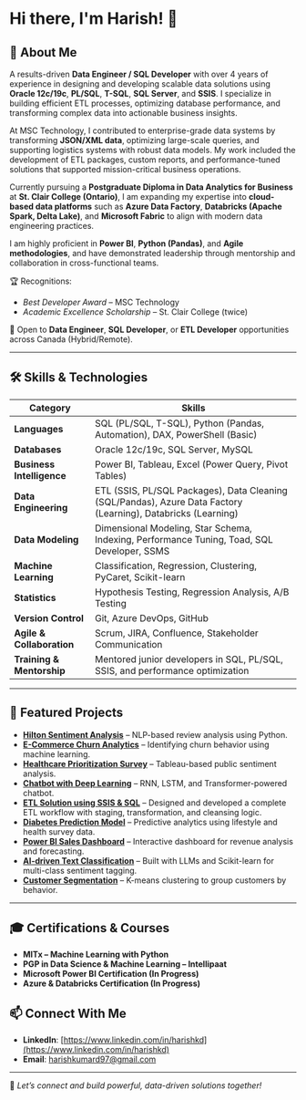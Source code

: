 # Hi there, I'm Harish! 👋

## 🚀 About Me

A results-driven **Data Engineer / SQL Developer** with over 4 years of experience in designing and developing scalable data solutions using **Oracle 12c/19c**, **PL/SQL**, **T-SQL**, **SQL Server**, and **SSIS**. I specialize in building efficient ETL processes, optimizing database performance, and transforming complex data into actionable business insights.

At MSC Technology, I contributed to enterprise-grade data systems by transforming **JSON/XML data**, optimizing large-scale queries, and supporting logistics systems with robust data models. My work included the development of ETL packages, custom reports, and performance-tuned solutions that supported mission-critical business operations.

Currently pursuing a **Postgraduate Diploma in Data Analytics for Business** at **St. Clair College (Ontario)**, I am expanding my expertise into **cloud-based data platforms** such as **Azure Data Factory**, **Databricks (Apache Spark, Delta Lake)**, and **Microsoft Fabric** to align with modern data engineering practices.

I am highly proficient in **Power BI**, **Python (Pandas)**, and **Agile methodologies**, and have demonstrated leadership through mentorship and collaboration in cross-functional teams.

🏆 Recognitions:
- *Best Developer Award* – MSC Technology  
- *Academic Excellence Scholarship* – St. Clair College (twice)

📍 Open to **Data Engineer**, **SQL Developer**, or **ETL Developer** opportunities across Canada (Hybrid/Remote).

---

## 🛠️ Skills & Technologies

| **Category**              | **Skills** |
|---------------------------|--------------------------------------------------------------------------------------------------------------|
| **Languages**             | SQL (PL/SQL, T-SQL), Python (Pandas, Automation), DAX, PowerShell (Basic) |
| **Databases**             | Oracle 12c/19c, SQL Server, MySQL |
| **Business Intelligence** | Power BI, Tableau, Excel (Power Query, Pivot Tables) |
| **Data Engineering**      | ETL (SSIS, PL/SQL Packages), Data Cleaning (SQL/Pandas), Azure Data Factory (Learning), Databricks (Learning) |
| **Data Modeling**         | Dimensional Modeling, Star Schema, Indexing, Performance Tuning, Toad, SQL Developer, SSMS |
| **Machine Learning**      | Classification, Regression, Clustering, PyCaret, Scikit-learn |
| **Statistics**            | Hypothesis Testing, Regression Analysis, A/B Testing |
| **Version Control**       | Git, Azure DevOps, GitHub |
| **Agile & Collaboration** | Scrum, JIRA, Confluence, Stakeholder Communication |
| **Training & Mentorship** | Mentored junior developers in SQL, PL/SQL, SSIS, and performance optimization |

---

## 📂 Featured Projects

- **[Hilton Sentiment Analysis](https://github.com/harrisd97/hilton-sentiment-analysis)** – NLP-based review analysis using Python.
- **[E-Commerce Churn Analytics](https://github.com/harrisd97/E-Commerce-Churn-Analytics)** – Identifying churn behavior using machine learning.
- **[Healthcare Prioritization Survey](https://github.com/harrisd97/Health-Care-Prioritization-Survey)** – Tableau-based public sentiment analysis.
- **[Chatbot with Deep Learning](https://github.com/harrisd97/Chat-Bot-DeepLearning)** – RNN, LSTM, and Transformer-powered chatbot.
- **[ETL Solution using SSIS & SQL](https://github.com/yourrepo)** – Designed and developed a complete ETL workflow with staging, transformation, and cleansing logic.
- **[Diabetes Prediction Model](https://github.com/yourrepo)** – Predictive analytics using lifestyle and health survey data.
- **[Power BI Sales Dashboard](https://github.com/yourrepo)** – Interactive dashboard for revenue analysis and forecasting.
- **[AI-driven Text Classification](https://github.com/yourrepo)** – Built with LLMs and Scikit-learn for multi-class sentiment tagging.
- **[Customer Segmentation](https://github.com/yourrepo)** – K-means clustering to group customers by behavior.

---

## 🎓 Certifications & Courses

- **MITx – Machine Learning with Python**  
- **PGP in Data Science & Machine Learning – Intellipaat**  
- **Microsoft Power BI Certification (In Progress)**  
- **Azure & Databricks Certification (In Progress)**

## 📫 Connect With Me

- **LinkedIn**: [https://www.linkedin.com/in/harishkd](https://www.linkedin.com/in/harishkd)  
- **Email**: [harishkumard97@gmail.com](mailto:harishkumard97@gmail.com)

---

🚀 *Let’s connect and build powerful, data-driven solutions together!*

